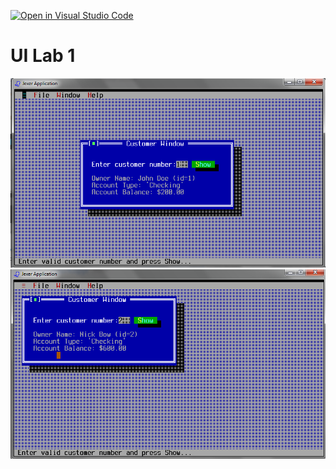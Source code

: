 [![Open in Visual Studio Code](https://classroom.github.com/assets/open-in-vscode-c66648af7eb3fe8bc4f294546bfd86ef473780cde1dea487d3c4ff354943c9ae.svg)](https://classroom.github.com/online_ide?assignment_repo_id=8022722&assignment_repo_type=AssignmentRepo)
# UI Lab 1
![](https://github.com/ppc-ntu-khpi/tui-1-MikhailenkoDima/blob/master/Lab%201%20-TUI/Screenshot_16.png)
![](https://github.com/ppc-ntu-khpi/tui-1-MikhailenkoDima/blob/master/Lab%201%20-TUI/Screenshot_19.png)


